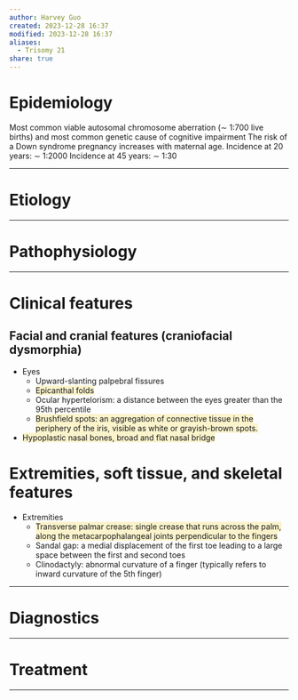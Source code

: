 ```yaml
---
author: Harvey Guo
created: 2023-12-28 16:37
modified: 2023-12-28 16:37
aliases:
  - Trisomy 21
share: true
---
```

# Epidemiology
Most common viable autosomal chromosome aberration (∼ 1:700 live births) and most common genetic cause of cognitive impairment
The risk of a Down syndrome pregnancy increases with maternal age.
Incidence at 20 years: ∼ 1:2000
Incidence at 45 years: ∼ 1:30

---
# Etiology


---
# Pathophysiology


---
# Clinical features
## Facial and cranial features (craniofacial dysmorphia)
- Eyes
	- Upward-slanting palpebral fissures
	- <span style="background:rgba(240, 200, 0, 0.2)">Epicanthal folds</span>
	- Ocular hypertelorism: a distance between the eyes greater than the 95th percentile
	- <span style="background:rgba(240, 200, 0, 0.2)">Brushfield spots: an aggregation of connective tissue in the periphery of the iris, visible as white or grayish-brown spots.</span>
- <span style="background:rgba(240, 200, 0, 0.2)">Hypoplastic nasal bones, broad and flat nasal bridge</span>
# Extremities, soft tissue, and skeletal features
- Extremities
	- <span style="background:rgba(240, 200, 0, 0.2)">Transverse palmar crease: single crease that runs across the palm, along the metacarpophalangeal joints perpendicular to the fingers </span>
	- Sandal gap: a medial displacement of the first toe leading to a large space between the first and second toes 
	- Clinodactyly: abnormal curvature of a finger (typically refers to inward curvature of the 5th finger)

---
# Diagnostics


---
# Treatment


---
